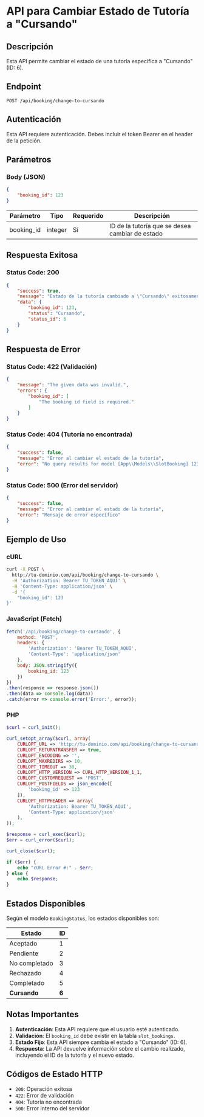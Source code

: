 # API para Cambiar Estado de Tutoría a "Cursando"

## Descripción
Esta API permite cambiar el estado de una tutoría específica a "Cursando" (ID: 6).

## Endpoint
```
POST /api/booking/change-to-cursando
```

## Autenticación
Esta API requiere autenticación. Debes incluir el token Bearer en el header de la petición.

## Parámetros

### Body (JSON)
```json
{
    "booking_id": 123
}
```

| Parámetro | Tipo | Requerido | Descripción |
|-----------|------|-----------|-------------|
| booking_id | integer | Sí | ID de la tutoría que se desea cambiar de estado |

## Respuesta Exitosa

### Status Code: 200
```json
{
    "success": true,
    "message": "Estado de la tutoría cambiado a \"Cursando\" exitosamente",
    "data": {
        "booking_id": 123,
        "status": "Cursando",
        "status_id": 6
    }
}
```

## Respuesta de Error

### Status Code: 422 (Validación)
```json
{
    "message": "The given data was invalid.",
    "errors": {
        "booking_id": [
            "The booking id field is required."
        ]
    }
}
```

### Status Code: 404 (Tutoría no encontrada)
```json
{
    "success": false,
    "message": "Error al cambiar el estado de la tutoría",
    "error": "No query results for model [App\\Models\\SlotBooking] 123"
}
```

### Status Code: 500 (Error del servidor)
```json
{
    "success": false,
    "message": "Error al cambiar el estado de la tutoría",
    "error": "Mensaje de error específico"
}
```

## Ejemplo de Uso

### cURL
```bash
curl -X POST \
  http://tu-dominio.com/api/booking/change-to-cursando \
  -H 'Authorization: Bearer TU_TOKEN_AQUI' \
  -H 'Content-Type: application/json' \
  -d '{
    "booking_id": 123
}'
```

### JavaScript (Fetch)
```javascript
fetch('/api/booking/change-to-cursando', {
    method: 'POST',
    headers: {
        'Authorization': 'Bearer TU_TOKEN_AQUI',
        'Content-Type': 'application/json'
    },
    body: JSON.stringify({
        booking_id: 123
    })
})
.then(response => response.json())
.then(data => console.log(data))
.catch(error => console.error('Error:', error));
```

### PHP
```php
$curl = curl_init();

curl_setopt_array($curl, array(
    CURLOPT_URL => 'http://tu-dominio.com/api/booking/change-to-cursando',
    CURLOPT_RETURNTRANSFER => true,
    CURLOPT_ENCODING => '',
    CURLOPT_MAXREDIRS => 10,
    CURLOPT_TIMEOUT => 30,
    CURLOPT_HTTP_VERSION => CURL_HTTP_VERSION_1_1,
    CURLOPT_CUSTOMREQUEST => 'POST',
    CURLOPT_POSTFIELDS => json_encode([
        'booking_id' => 123
    ]),
    CURLOPT_HTTPHEADER => array(
        'Authorization: Bearer TU_TOKEN_AQUI',
        'Content-Type: application/json'
    ),
));

$response = curl_exec($curl);
$err = curl_error($curl);

curl_close($curl);

if ($err) {
    echo "cURL Error #:" . $err;
} else {
    echo $response;
}
```

## Estados Disponibles

Según el modelo `BookingStatus`, los estados disponibles son:

| Estado | ID |
|--------|----|
| Aceptado | 1 |
| Pendiente | 2 |
| No completado | 3 |
| Rechazado | 4 |
| Completado | 5 |
| **Cursando** | **6** |

## Notas Importantes

1. **Autenticación**: Esta API requiere que el usuario esté autenticado.
2. **Validación**: El `booking_id` debe existir en la tabla `slot_bookings`.
3. **Estado Fijo**: Esta API siempre cambia el estado a "Cursando" (ID: 6).
4. **Respuesta**: La API devuelve información sobre el cambio realizado, incluyendo el ID de la tutoría y el nuevo estado.

## Códigos de Estado HTTP

- `200`: Operación exitosa
- `422`: Error de validación
- `404`: Tutoría no encontrada
- `500`: Error interno del servidor 